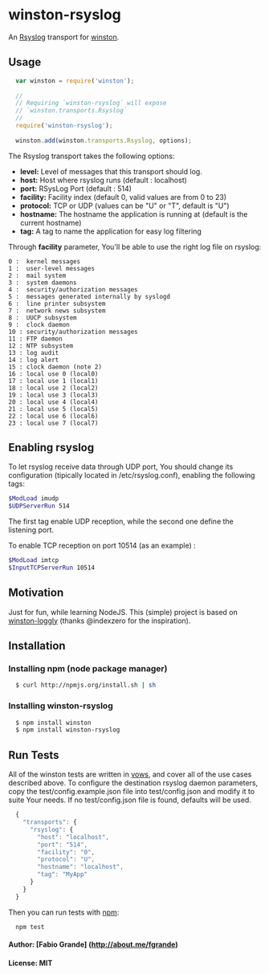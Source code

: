 # winston-rsyslog

An [Rsyslog][0] transport for [winston][1].

## Usage
``` js
  var winston = require('winston');
  
  //
  // Requiring `winston-rsyslog` will expose 
  // `winston.transports.Rsyslog`
  //
  require('winston-rsyslog');
  
  winston.add(winston.transports.Rsyslog, options);
```

The Rsyslog transport takes the following options:

* __level:__ Level of messages that this transport should log.
* __host:__ Host where rsyslog runs (default : localhost)
* __port:__ RSysLog Port (default : 514)
* __facility:__ Facility index (default 0, valid values are from 0 to 23)
* __protocol:__ TCP or UDP (values can be "U" or "T", default is "U")
* __hostname:__ The hostname the application is running at (default is the current hostname)
* __tag:__ A tag to name the application for easy log filtering

Through __facility__ parameter, You'll be able to use the right log file on rsyslog:

```
0 :  kernel messages
1 :  user-level messages
2 :  mail system
3 :  system daemons
4 :  security/authorization messages
5 :  messages generated internally by syslogd
6 :  line printer subsystem
7 :  network news subsystem
8 :  UUCP subsystem
9 :  clock daemon
10 : security/authorization messages
11 : FTP daemon
12 : NTP subsystem
13 : log audit
14 : log alert
15 : clock daemon (note 2)
16 : local use 0 (local0)
17 : local use 1 (local1)
18 : local use 2 (local2)
19 : local use 3 (local3)
20 : local use 4 (local4)
21 : local use 5 (local5)
22 : local use 6 (local6)
23 : local use 7 (local7)
```

## Enabling rsyslog
To let rsyslog receive data through UDP port, You should change its configuration (tipically located in /etc/rsyslog.conf), enabling the following tags:

``` bash
$ModLoad imudp
$UDPServerRun 514
```

The first tag enable UDP reception, while the second one define the listening port.

To enable TCP reception on port 10514 (as an example) :

``` bash
$ModLoad imtcp
$InputTCPServerRun 10514
```

## Motivation
Just for fun, while learning NodeJS.
This (simple) project is based on [winston-loggly][2] (thanks @indexzero for the inspiration). 

## Installation

### Installing npm (node package manager)

``` bash
  $ curl http://npmjs.org/install.sh | sh
```

### Installing winston-rsyslog

``` bash
  $ npm install winston
  $ npm install winston-rsyslog
```

## Run Tests
All of the winston tests are written in [vows][3], and cover all of the use cases described above. 
To configure the destination rsyslog daemon parameters, copy the test/config.example.json file into test/config.json and modify it to suite Your needs.
If no test/config.json file is found, defaults will be used.

``` js
  {
    "transports": {
      "rsyslog": {
        "host": "localhost",
        "port": "514",
        "facility": "0",
        "protocol": "U",
        "hostname": "localhost",
        "tag": "MyApp"
      }
    } 
  }
```

Then you can run tests with [npm][4]:

```
  npm test
```

#### Author: [Fabio Grande] (http://about.me/fgrande)
#### License: MIT

[0]: http://en.wikipedia.org/wiki/Rsyslog
[1]: https://github.com/flatiron/winston
[2]: https://github.com/indexzero/winston-loggly
[3]: http://vowsjs.org
[4]: http://npmjs.org
